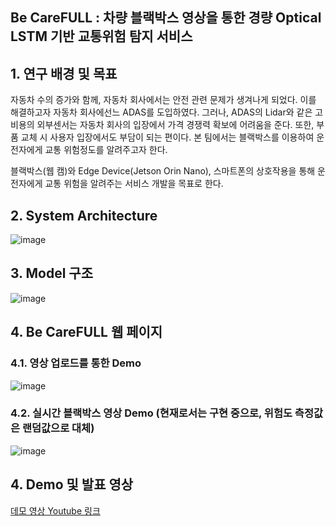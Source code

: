 ## Be CareFULL : 차량 블랙박스 영상을 통한 경량 Optical LSTM 기반 교통위험 탐지 서비스

## 1. 연구 배경 및 목표
자동차 수의 증가와 함께, 자동차 회사에서는 안전 관련 문제가 생겨나게 되었다. 이를 해결하고자 자동차 회사에선느 ADAS를 도입하였다. 그러나, ADAS의 Lidar와 같은 고비용의 외부센서는 자동차 회사의 입장에서 가격 경쟁력 확보에 어려움을 준다. 또한, 부품 교체 시 사용자 입장에서도 부담이 되는 편이다.
본 팀에서는 블랙박스를 이용하여 운전자에게 교통 위험정도를 알려주고자 한다.

블랙박스(웹 캠)와 Edge Device(Jetson Orin Nano), 스마트폰의 상호작용을 통해 운전자에게 교통 위험을 알려주는 서비스 개발을 목표로 한다.

## 2. System Architecture
![image](https://github.com/FreshMeYeok/.github/assets/39149858/365adb9a-0fd9-40aa-977a-4368051dba6a)


## 3. Model 구조
![image](https://github.com/FreshMeYeok/.github/assets/39149858/f3a4668e-ab5b-4a2b-8cd5-348178ae4ef7)


## 4. Be CareFULL 웹 페이지
### 4.1. 영상 업로드를 통한 Demo
![image](https://github.com/FreshMeYeok/.github/assets/39149858/1a5971b9-16a5-4e0a-904c-243024d272c1)
### 4.2. 실시간 블랙박스 영상 Demo (현재로서는 구현 중으로, 위험도 측정값은 랜덤값으로 대체)
![image](https://github.com/FreshMeYeok/.github/assets/39149858/262e0bcf-bf70-4ad2-9494-7ada6d8fadab)



## 4. Demo 및 발표 영상
[데모 영상 Youtube 링크](https://youtu.be/JEbsMDw48QM)
